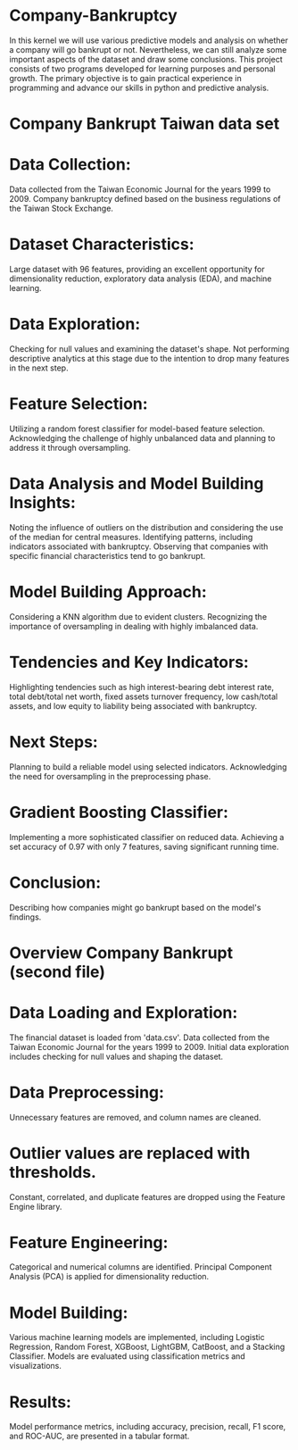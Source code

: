 # Company-Bankruptcy
In this kernel we will use various predictive models and analysis on whether a company will go bankrupt or not. Nevertheless, we can still analyze some important aspects of the dataset and draw some conclusions.
This project consists of two programs developed for learning purposes and personal growth. The primary objective is to gain practical experience in programming and advance our skills in python and predictive analysis.





# Company Bankrupt Taiwan data set
# Data Collection:
Data collected from the Taiwan Economic Journal for the years 1999 to 2009.
Company bankruptcy defined based on the business regulations of the Taiwan Stock Exchange.

# Dataset Characteristics:
Large dataset with 96 features, providing an excellent opportunity for dimensionality reduction, exploratory data analysis (EDA), and machine learning.

# Data Exploration:
Checking for null values and examining the dataset's shape.
Not performing descriptive analytics at this stage due to the intention to drop many features in the next step.

# Feature Selection:
Utilizing a random forest classifier for model-based feature selection.
Acknowledging the challenge of highly unbalanced data and planning to address it through oversampling.

# Data Analysis and Model Building Insights:
Noting the influence of outliers on the distribution and considering the use of the median for central measures.
Identifying patterns, including indicators associated with bankruptcy.
Observing that companies with specific financial characteristics tend to go bankrupt.

# Model Building Approach:
Considering a KNN algorithm due to evident clusters.
Recognizing the importance of oversampling in dealing with highly imbalanced data.

# Tendencies and Key Indicators:
Highlighting tendencies such as high interest-bearing debt interest rate, total debt/total net worth, fixed assets turnover frequency, low cash/total assets, and low equity to liability being associated with bankruptcy.

# Next Steps:
Planning to build a reliable model using selected indicators.
Acknowledging the need for oversampling in the preprocessing phase.

# Gradient Boosting Classifier:
Implementing a more sophisticated classifier on reduced data.
Achieving a set accuracy of 0.97 with only 7 features, saving significant running time.

# Conclusion:
Describing how companies might go bankrupt based on the model's findings.





# Overview Company Bankrupt (second file)
# Data Loading and Exploration:
The financial dataset is loaded from 'data.csv'.
Data collected from the Taiwan Economic Journal for the years 1999 to 2009.
Initial data exploration includes checking for null values and shaping the dataset.

# Data Preprocessing:
Unnecessary features are removed, and column names are cleaned.

# Outlier values are replaced with thresholds.
Constant, correlated, and duplicate features are dropped using the Feature Engine library.

# Feature Engineering:
Categorical and numerical columns are identified.
Principal Component Analysis (PCA) is applied for dimensionality reduction.

# Model Building:
Various machine learning models are implemented, including Logistic Regression, Random Forest, XGBoost, LightGBM, CatBoost, and a Stacking Classifier.
Models are evaluated using classification metrics and visualizations.

# Results:
Model performance metrics, including accuracy, precision, recall, F1 score, and ROC-AUC, are presented in a tabular format.
